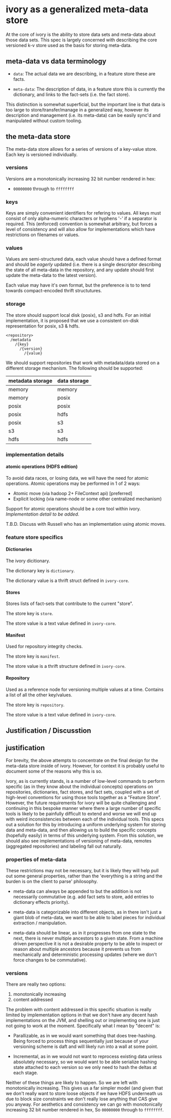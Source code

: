 ivory as a generalized meta-data store
======================================

At the core of ivory is the ability to store data sets and meta-data
about those data sets. This spec is largely concerned with describing
the core versioned k-v store used as the basis for storing meta-data.

meta-data vs data terminology
-----------------------------

  - `data`: The actual data we are describing, in a feature store
    these are facts.

  - `meta-data`: The description of data, in a feature store this is
     currently the dictionary, and links to the fact-sets (i.e. the
     fact store).

This distinction is somewhat superficial, but the important line is
that data is too large to store/transfer/manage in a generalized way,
however its description and management (i.e. its meta-data) can be
easily sync'd and manipulated without custom tooling.

the meta-data store
-------------------

The meta-data store allows for a series of versions of a key-value
store. Each key is versioned individually.

### versions

Versions are a monotonically increasing 32 bit number rendered in hex:
 - `00000000` through to `ffffffff`

### keys

Keys are simply convenient identifiers for refering to values. All
keys must consist of only alpha-numeric characters or hyphens '-' if a
separator is required. This (enforced) convention is somewhat
arbitrary, but forces a level of consistency and will also allow for
implementations which have restrictions on filenames or values.

### values

Values are semi-structured data, each value should have a defined
format and should be _eagerly_ updated (i.e. there is a single
descriptor describing the state of all meta-data in the repository,
and any update should first update the meta-data to the latest
version).

Each value may have it's own format, but the preference is to to tend
towards compact-encoded thrift structutures.

### storage

The store should support local disk (posix), s3 and hdfs. For an
initial implementation, it is proposed that we use a consistent
on-disk representation for posix, s3 & hdfs.

```
<repository>
  /metadata
    /{key}
      /{version}
        /{value}
```

We should support repositories that work with metadata/data stored
on a different storage mechanism. The following should be supported:

|metadata storage  |data storage |
|------------------|-------------|
|memory            |memory       |
|memory            |posix        |
|posix             |posix        |
|posix             |hdfs         |
|posix             |s3           |
|s3                |s3           |
|hdfs              |hdfs         |


### implementation details

#### atomic operations (HDFS edition)

To avoid data races, or losing data, we will have the need for atomic
operations. Atomic operations may be performed in 1 of 2 ways:
 - Atomic move (via hadoop 2+ FileContext api) [preferred]
 - Explicit locking (via name-node or some other centralized mechanism)

Support for atomic operations should be a core tool within ivory.
*Implementation detail to be added*.

T.B.D. Discuss with Russell who has an implementation using atomic
moves.

### feature store specifics

#### Dictionaries

The ivory dicitionary.

The dictionary key is `dictionary`.

The dictionary value is a thrift struct defined in `ivory-core`.

#### Stores

Stores lists of fact-sets that contribute to the current "store".

The store key is `store`.

The store value is a text value defined in `ivory-core`.

#### Manifest

Used for repository integrity checks.

The store key is `manifest`.

The store value is a thrift structure defined in `ivory-core`.


#### Repository

Used as a reference node for versioning multiple values at a time.
Contains a list of all the other key/values.

The store key is `repository`.

The store value is a text value defined in `ivory-core`.



## Justification / Discusstion

justification
-------------

For brevity, the above attempts to concentrate on the final design for
the meta-data store inside of ivory. However, for context it is
probably useful to document some of the reasons why this is so.

Ivory, as is currently stands, is a number of low-level commands to
perform specific (as in they know about the individual concepts)
operations on repositories, dictionaries, fact stores, and fact sets,
coupled with a set of high-level conventions for using those tools
together as a "Feature Store". However, the future requirements for
ivory will be quite challenging and continuing in this bespoke manner
where there a large number of specific tools is likely to be painfully
difficult to extend and worse we will end up with weird
inconsistencies between each of the individual tools. This specs out a
solution for this by introducing a uniform underlying system for
storing data and meta-data, and then allowing us to build the specific
concepts (hopefully easily) in terms of this underlying system. From
this solution, we should also see implementations of versioning of
meta-data, remotes (aggregated repositories) and labeling fall out
naturally.

### properties of meta-data

These restrictions may not be necessary, but it is likely they will
help pull out some general properties, rather than the 'everything is
a string and the burden is on the client to parse' philosophy.

 - meta-data can always be appended to but the addition is not
   necessarily commutative (e.g. add fact sets to store, add
   entries to dictionary effects priority).

 - meta-data is categorizable into different objects, as in there isn't
   just a giant blob of meta-data, we want to be able to label pieces
   for individual extraction / manipulation.

 - meta-data should be linear, as in it progresses from one state to
   the next, there is never multiple ancestors to a given state. From
   a machine driven perspective it is not a desirable property to be
   able to inspect or reason about multiple ancestors because it
   prevents us from mechanically and deterministic processing
   updates (where we don't force changes to be commutative).

### versions

There are really two options:
 1. monotonically increasing
 2. content addressed

The problem with content addressed in this specific situation is
really limited by implementation options in that we don't have any
decent hash implementations on the JVM, and shelling out or
implementing one is just not going to work at the
moment. Specifically what I mean by "decent" is:

 - Parallizable, as in we would want something that does tree-hashing.
   Being forced to process things sequentially just because of your
   versioning scheme is daft and will likely run into a wall at some
   point.

 - Incremental, as in we would not want to reprocess existing data
   unless absolutely necessary, so we would want to be able serialize
   hashing state attached to each version so we only need to hash
   the deltas at each stage.

Neither of these things are likely to happen. So we are left with
monotonically increasing. This gives us a far simpler model (and given
that we don't really want to store loose objects if we have HDFS
underneath us due to block size constraints we don't really lose
anything that CAS give you anyway. For aesthetics and consistency
we can go with monotonically increasing 32 bit number rendered in hex,
So `00000000` through to `ffffffff`.
